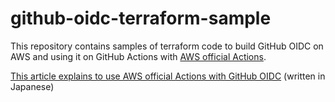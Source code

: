 # github-oidc-terraform-sample

This repository contains samples of terraform code to build  GitHub OIDC on AWS and using it on GitHub Actions with [AWS official Actions](https://github.com/aws-actions).

[This article explains to use AWS official Actions with GitHub OIDC](https://zenn.dev/daku10/articles/github-actions-oidc-with-aws-official-actions) (written in Japanese)
